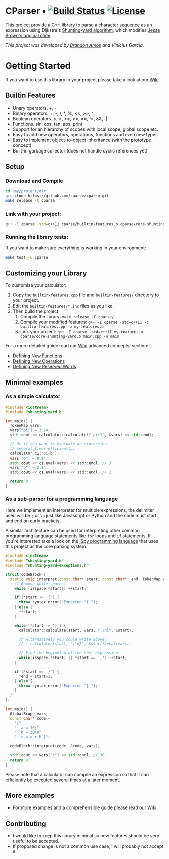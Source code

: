 # CParser • [![Build Status][travis-image]][travis] [![License][license-image]][license]

[travis-image]: https://travis-ci.org/cparse/cparse.png?branch=master
[travis]: http://travis-ci.org/cparse/cparse

[release-image]: http://img.shields.io/badge/release-0.2.1-blue.svg?style=flat
[releases]: https://github.com/cmusatyalab/openface/releases

[license-image]: http://img.shields.io/badge/license-MIT-blue.svg?style=flat
[license]: LICENSE.mit

This project provide a C++ library to parse a character sequence
as an expression using Dijkstra's
[Shunting-yard algorithm](http://en.wikipedia.org/wiki/Shunting-yard_algorithm),
which modifies
[Jesse Brown's original code](http://www.daniweb.com/software-development/cpp/code/427500/calculator-using-shunting-yard-algorithm).

*This project was developed by [Brandon Amos](http://bamos.github.io) and Vinícius Garcia.*

# Getting Started

If you want to use this library in your project please take a look at our [Wiki][wiki]

[wiki]: https://github.com/cparse/cparse/wiki

## Builtin Features
 + Unary operators. +, -
 + Binary operators. +, -, /, *, %, <<, >>, ^
 + Boolean operators. <, >, <=, >=, ==, !=, &&, ||
 + Functions. sin, cos, tan, abs, print
 + Support for an hierarchy of scopes with local scope, global scope etc.
 + Easy to add new operators, operations, functions and even new types
 + Easy to implement object-to-object inheritance (with the prototype concept)
 + Built-in garbage collector (does not handle cyclic references yet)


## Setup

### Download and Compile

```bash
cd 'my/project/dir'
git clone https://github.com/cparse/cparse.git
make release -C cparse
```

### Link with your project:

```bash
g++ -I cparse -std=c++11 cparse/builtin-features.o cparse/core-shunting-yard.o main.cpp -o main
```

### Running the library tests:

If you want to make sure everything is working in your environment:

```bash
make test -C cparse
```

## Customizing your Library
To customize your calculator:

 1. Copy the `builtin-features.cpp` file and `builtin-features/` directory to your project.
 2. Edit the `builtin-features/*.inc` files as you like.
 3. Then build the project:
    1. Compile the library: `make release -C cparse/`
    2. Compile your modified features: `g++ -I cparse -std=c++11 -c builtin-features.cpp -o my-features.o`
    3. Link your project: `g++ -I cparse -std=c++11 my-features.o cparse/core-shunting-yard.o main.cpp -o main`

For a more detailed guide read our [Wiki][wiki] advanced concepts' section:
 
 + [Defining New Functions](https://github.com/bamos/cpp-expression-parser/wiki/Defining-New-Functions)
 + [Defining New Operations](https://github.com/bamos/cpp-expression-parser/wiki/Defining-New-Operations)
 + [Defining New Reserved Words](https://github.com/bamos/cpp-expression-parser/wiki/Defining-Reserved-Words)
 
## Minimal examples

### As a simple calculator

```C++
#include <iostream>
#include "shunting-yard.h"

int main() {
  TokenMap vars;
  vars["pi"] = 3.14;
  std::cout << calculator::calculate("-pi+1", &vars) << std::endl;

  // Or if you want to evaluate an expression
  // several times efficiently:
  calculator c1("pi-b");
  vars["b"] = 0.14;
  std::cout << c1.eval(vars) << std::endl; // 3
  vars["b"] = 2.14;
  std::cout << c1.eval(vars) << std::endl; // 1

  return 0;
}
```

### As a sub-parser for a programming language

Here we implement an interpreter for multiple expressions, the delimiter used
will be `;` or `\n` just like Javascript or Python and the code must start and end on curly brackets.

A similar architecture can be used for interpreting other common programming language statements like `for` loops and `if` statements. If you're interested take a look on the [jSpy programming language](https://github.com/vingarcia/jspy) that uses this project as the core parsing system.

```C++
#include <iostream>
#include "shunting-yard.h"
#include "shunting-yard-exceptions.h"

struct codeBlock {
  static void interpret(const char* start, const char** end, TokenMap vars) {
    // Remove white spaces:
    while (isspace(*start)) ++start;

    if (*start != '{') {
      throw syntax_error("Expected '{'");
    } else {
      ++start;
    }

    while (*start != '}') {
      calculator::calculate(start, vars, ";\n}", &start);

      // Alternatively you could write above:
      // - calculator(start, ";\n}", &start).eval(vars);

      // Find the beginning of the next expression:
      while(isspace(*start) || *start == ';') ++start;
    }

    if (*start == '}') {
      *end = start+1;
    } else {
      throw syntax_error("Expected '}'");
    }
  }
};

int main() {
  GlobalScope vars;
  const char* code =
    "{"
    "  a = 10;"
    "  b = 20\n"
    "  c = a + b }";

  codeBlock::interpret(code, &code, vars);

  std::cout << vars["c"] << std::endl; // 30
  return 0;
}
```

Please note that a calculator can compile an expression so that it can efficiently be executed several times at a later moment.

## More examples

 + For more examples and a comprehensible guide please read our [Wiki][wiki]
 
## Contributing

- I would like to keep this library minimal so new features should be very useful to be accepted.
- If proposed change is not a common use case, I will probably not accept it.
